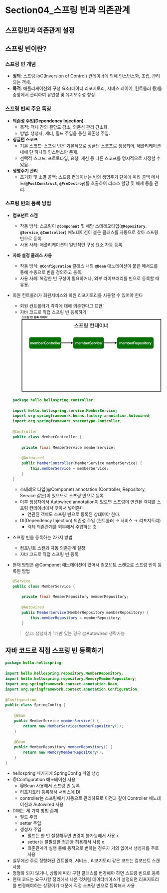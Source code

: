 # Section04\_스프링 빈과 의존관계

## 스프링빈과 의존관계 설정

## 스프링 빈이란?

### **스프링 빈 개념**

- **정의**: 스프링 IoC(Inversion of Control) 컨테이너에 의해 인스턴스화, 조립, 관리되는 객체.
- **목적**: 애플리케이션의 구성 요소(데이터 리포지토리, 서비스 레이어, 컨트롤러 등)를 중앙에서 관리하여 유연성 및 유지보수성 향상.

### **스프링 빈의 주요 특징**

- **의존성 주입(Dependency Injection)**
  - 목적: 객체 간의 결합도 감소, 의존성 관리 간소화.
  - 방법: 생성자, 세터, 필드 주입을 통한 의존성 주입.
- **싱글턴 스코프**
  - 기본 스코프: 스프링 빈은 기본적으로 싱글턴 스코프로 생성되어, 애플리케이션 내에 단 하나의 인스턴스만 존재.
  - 선택적 스코프: 프로토타입, 요청, 세션 등 다른 스코프를 명시적으로 지정할 수 있음.
- **생명주기 관리**
  - 초기화 및 소멸 콜백: 스프링 컨테이너는 빈의 생명주기 단계에 따라 콜백 메서드(**`@PostConstruct`**, **`@PreDestroy`**)를 호출하여 리소스 할당 및 해제 등을 관리.

### **스프링 빈의 등록 방법**

- **컴포넌트 스캔**
  - 작동 방식: 스프링이 **`@Component`** 및 해당 스테레오타입(**`@Repository`**, **`@Service`**, **`@Controller`**) 애노테이션이 붙은 클래스를 자동으로 찾아 스프링 빈으로 등록.
  - 사용 사례: 애플리케이션의 일반적인 구성 요소 자동 등록.
- **자바 설정 클래스 사용**

  - 작동 방식: **`@Configuration`** 클래스 내의 **`@Bean`** 애노테이션이 붙은 메서드를 통해 수동으로 빈을 정의하고 등록.
  - 사용 사례: 복잡한 빈 구성이 필요하거나, 외부 라이브러리를 빈으로 등록할 때 유용.

- 회원 컨트롤러가 회원서비스와 회원 리포지토리를 사용할 수 있어야 한다
  - 회원 컨트롤러가 각각에 대해 의존한다고 표현’
  - 자바 코드로 직접 스프링 빈 등록하기
  ![스프링 빈 등록 이미지](./images/스프링%20빈과%20의존관계.png)
  ```java
  package hello.hellospring.controller;

  import hello.hellospring.service.MemberService;
  import org.springframework.beans.factory.annotation.Autowired;
  import org.springframework.stereotype.Controller;

  @Controller
  public class MemberController {

      private final MemberService memberService;

      @Autowired
      public MemberController(MemberService memberService) {
          this.memberService = memberService;
      }
  }
  ```
  - 스테레오 타입(@Componet) annotation (Controller, Repository, Service 같은)이 있으므로 스프링 빈으로 등록
  - 이후 생성자에서 Autowired annotation이 있으면 스프링이 연관된 객체를 스프링 컨테이너에서 찾아서 넣어준다
    - 연관된 객체도 스프링 빈으로 등록된 상태여야 한다.
  - DI(Dependency Injection) 의존성 주입 (컨트롤러 → 서비스 → 리포지토리)
    - 객체 의존관계를 외부에서 주입하는 것
- 스프링 빈을 등록하는 2가지 방법
  - 컴포넌트 스캔과 자동 의존관계 설정
  - 자바 코드로 직접 스프링 빈 등록
- 현재 방법은 @Componet 애노테이션이 있어서 컴포넌트 스캔으로 스프링 빈이 등록된 방법
  ```java
  @Service
  public class MemberService {

      private final MemberRepository memberRepository;

      @Autowired
      public MemberService(MemberRepository memberRepository) {
          this.memberRepository = memberRepository;
      }
  ```
  > 참고: 생성자가 1개만 있는 경우 @Autowired 생략가능

## 자바 코드로 직접 스프링 빈 등록하기

```java
package hello.hellospring;

import hello.hellospring.repository.MemberRepository;
import hello.hellospring.repository.MemoryMemberRepository;
import org.springframework.context.annotation.Bean;
import org.springframework.context.annotation.Configuration;

@Configuration
public class SpringConfig {

    @Bean
    public MemberService memberService() {
        return new MemberService(memberRepository());
    }

    @Bean
    public MemberRepository memberRepository() {
        return new MemoryMemberRepository();
    }
}
```

- hellospring 패키지에 SpringConfig 파일 생성
- @Configuration 애노테이션 사용
  - @Bean 사용해서 스프링 빈 등록
  - 리포지토리 등록해서 서비스에 DI
  - controller는 스프링에서 자동으로 관리하므로 이전과 같이 Controller 애노테이션과 Autowired 사용
- DI에는 세 가지 방법 존재
  - 필드 주입
  - setter 주입
  - 생성자 주입
    - 필드는 한 번 설정해두면 변경이 불가능해서 사용 x
    - setter는 불필요한 접근을 허용해서 사용 x
    - 의존관계가 실행 중에 동적으로 변하는 경우가 거의 없어서 생성자를 주로 사용
- 실무에선 주로 정형화된 컨트롤러, 서비스 , 리포지토리 같은 코드는 컴포넌트 스캔 사용
- 정형화 되지 않거나, 상황에 따라 구현 클래스를 변경해야 하면 스프링 빈으로 등록
- 현재 코드는 요구사항 정리에서 나온 것처럼 데이터베이스가 설정되면 리포지토리를 변경해야하는 상황이기 때문에 직접 스프링 빈으로 등록해서 사용

